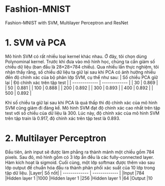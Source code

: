 # Fashion-MNIST
Fashion-MNIST with SVM, Multilayer Perceptron and ResNet

# 1. SVM và PCA
Mô hình SVM có rất nhiều loại kernel khác nhau. Ở đây, tôi chọn dùng Polynominal kernel.
Trước khi đưa vào mô hình học, chúng ta cần giảm số chiều dữ liệu (ban đầu là 28×28=784 chiều). Qua nhiều lần thực nghiệm, tôi nhận thấy rằng, số chiều dữ liệu ta giữ lại sau khi PCA có ảnh hưởng nhiều đến độ chính xác của bộ phân lớp SVM, cụ thể như sau:
| Số chiều PCA giữ lại | Độ chính xác trên tập test |
| ------------- | ------------- |
| 30  | 0.869  |
| 50  | 0.881  |
| 100 | 0.888  |
| 200	| 0.892  |
| 300	| 0.893  |
| 400	| 0.892  |
| 500	| 0.892  |

Khi số chiều ta giữ lại sau khi PCA là quá thấp thì độ chính xác của mô hình SVM cũng giảm đi đáng kể. Mô hình SVM đạt độ chính xác cao nhất trên tập test với số chiều của dữ liệu là 300. Lúc này, độ chính xác của mô hình SVM trên tập train là 0.917, độ chính xác trên tập test là 0.893.

# 2. Multilayer Perceptron
Đầu tiên, ảnh input sẽ được làm phẳng ra thành mảnh một chiều gồm 784 pixels. Sau đó, mô hình gồm có 3 lớp ẩn đều là các fully-connected layer. Hàm kích hoạt là sigmoid. Cuối cùng, một lớp softmax được thêm vào sau lớp output để chuẩn hóa đầu ra thành phân phối xác suất của 10 lớp trong tập dữ liệu.
|Layer|	Số nốt|
| ------------- | ------------- |
|Input	|784
|Hidden layer 1	|1000
|Hidden layer 1	|256
|Hidden layer 1	|64
|Output	|10
